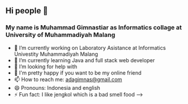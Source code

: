 ## Hi people 👋

### My name is Muhammad Gimnastiar as Informatics collage at  University of Muhammadiyah Malang

- 🔭 I’m currently working on Laboratory Asistance at Informatics Univestity Muhammadiyah Malang
- 🌱 I’m currently learning Java and full stack web developer
- 🤔 I’m looking for help with 
- 💬 I'm pretty happy if you want to be my online friend
- 📫 How to reach me: adagimnas@gmail.com
- 😄 Pronouns: Indonesia and english
- ⚡ Fun fact: I like jengkol which is a bad smell food
-->
